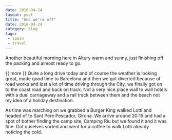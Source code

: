 ```yaml
---
date: 2016-04-24
layout: post
title: "And we're off"
date: 2016-04-24
category: blog
tags:
 - spain
 - travel
---
```


<!--start excerpt-->

Another beautiful morning here in Altury warm and sunny, just finishing off the packing and almost ready to go.

{{ more }}
Quite a long drive today and of course the weather is looking great, made good time to Barcelona and then we got diverted because of road works and lost a lot of time driving through the City, we finally got on to the coast road and back on track. Not a very nice place wall to wall hotels with a duel carriageway and a rail track between them and the beach not my idea of a holiday destination.

As time was marching on we grabbed a Burger King walked Lotti and headed of to Sant Pere Pescador, Girona. We arrive around 20:15 and had a spot of bother finding the camp site, Camping Riu but we found it and it was fine. Got ouselves sorted and went for a coffee to walk Lotti already noticing the cold.
